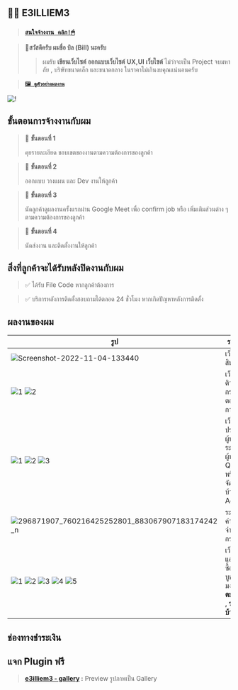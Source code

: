 ## 🧑‍💻 E3ILLIEM3


> ### [**`สนใจจ้างงาน คลิก!🖱`**](https://m.me/q3.hahaha)

> **📍สวัสดีครับ ผมชื่อ บิล (Bill) นะครับ**
> > ผมรับ **เขียนเว็บไซต์**
**ออกแบบเว็บไซต์** 
**UX,UI เว็บไซต์** ไม่ว่าจะเป็น Project จบมหาลัย ,
 บริษัทขนาดเล็ก และขนาดกลาง ในราคาไม่เกินงบคุณแน่นอนครับ

> [**`🖼 ดูตัวอย่างผลงาน`**](#ผลงานของผม)

![!](https://user-images.githubusercontent.com/116717298/199755562-bc7354dc-2ab0-4c9a-b66b-20fec03d6cd2.png)

## ขั้นตอนการจ้างงานกับผม
> 📌 **ขั้นตอนที่ 1**
>
> คุยรายละเอียด ขอบเขตของงานตามความต้องการของลูกค้า

> 📌 **ขั้นตอนที่ 2**
>
> ออกแบบ วางแผน และ Dev งานให้ลูกค้า 

> 📌 **ขั้นตอนที่ 3**
>
> นัดลูกค้าดูผลงานครั้งแรกผ่าน Google Meet เพื่อ confirm job หรือ เพิ่มเติมส่วนต่าง ๆ ตามความต้องการของลูกค้า

> 🏁 **ขั้นตอนที่ 4**
>
> นัดส่งงาน และติดตั้งงานให้ลูกค้า 

## สิ่งที่ลูกค้าจะได้รับหลังปิดงานกับผม
> ✅ ได้รับ File Code หากลูกค้าต้องการ

> ✅ บริการหลังการติดตั้งสอบถามได้ตลอด 24 ชั่วโมง หากเกิดปัญหาหลังการติดตั้ง

## ผลงานของผม
| รูป                                                                                                                                                                                                                                                                                                                                                                                                                                                                                                                                                               | รายละเอียด                                                                                    |
|-------------------------------------------------------------------------------------------------------------------------------------------------------------------------------------------------------------------------------------------------------------------------------------------------------------------------------------------------------------------------------------------------------------------------------------------------------------------------------------------------------------------------------------------------------------------|-----------------------------------------------------------------------------------------------|
| ![Screenshot-2022-11-04-133440](https://user-images.githubusercontent.com/116717298/199928624-f76a6c13-d8f6-44b8-a2e6-83c801a64724.jpg)                                                                                                                                                                                                                                                                                                                                                                                                                           | เว็บแนะนำสินค้า                                                                               |
| ![1](https://user-images.githubusercontent.com/116717298/199929037-60592e2b-1629-42a7-bf22-04330f42e27b.jpg) ![2](https://user-images.githubusercontent.com/116717298/199929042-42c666a2-fb41-4ff7-8ca3-c9934ef06bd1.jpg)                                                                                                                                                                                                                                                                                                                                         | เว็บบอร์ดติวเตอร์, กระทู้ถามตอบ และ การจ้างงาน                                                |              
| ![1](https://user-images.githubusercontent.com/116717298/199930057-915102fd-d2f7-4137-b96c-8e6c3993965f.jpg) ![2](https://user-images.githubusercontent.com/116717298/199930058-2f0278b3-1a74-4f1f-b02f-dbf218318def.jpg) ![3](https://user-images.githubusercontent.com/116717298/199930060-134e0de3-cff4-4f3e-b3b3-00ba96e224fd.jpg)                                                                                                                                                                                                                            | เว็บกรอกประวัติข้อมูลผู้ป่วย และระบบดูข้อมูลผู้ป่วยผ่าน QR Code พร้อมระบบจัดการหลังบ้าน Admin |
| ![296871907_760216425252801_883067907183174242_n](https://user-images.githubusercontent.com/116717298/199931476-9fe30914-dbbc-449f-8412-a367d5a748ca.jpg)                                                                                                                                                                                                                                                                                                                                                                                                         | ระบบคำนวณค่าใช้จ่ายการโอนกรรสิทธิ์                                                            |
| ![1](https://user-images.githubusercontent.com/116717298/199933474-f988bee1-a321-4f27-a187-68b6557e09ad.jpg) ![2](https://user-images.githubusercontent.com/116717298/199933486-fc657658-2fbe-4a7c-b964-3893db669d3b.jpg) ![3](https://user-images.githubusercontent.com/116717298/199933509-3c8d6569-a580-49c0-92ba-aaf6e827538d.jpg) ![4](https://user-images.githubusercontent.com/116717298/199933522-a50f9891-069f-4d53-8a88-2228c2a66143.jpg) ![5](https://user-images.githubusercontent.com/116717298/199933532-b1cbca66-eaf1-4304-ba20-491bb9ad9b32.jpg)  | เว็บแอพพลิเคชันซื้อขายเช่าบูชาวัตถุมงคล **ระบบตะกร้าสินค้า** , **ระบบหลังบ้านแอดมิน**          |


## ช่องทางชำระเงิน


## แจก Plugin ฟรี
> **[e3illiem3 - gallery](https://github.com/E3ILLIEM3/e3illiem3_gallery) :** Preview  รูปภาพเป็น Gallery
